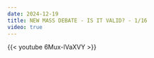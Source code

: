 ```yaml
---
date: 2024-12-19
title: NEW MASS DEBATE - IS IT VALID? - 1/16
video: true
---
```



{{< youtube 6Mux-lVaXVY >}}
